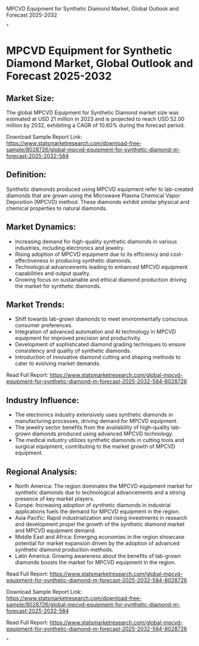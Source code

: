 MPCVD Equipment for Synthetic Diamond Market, Global Outlook and Forecast 2025-2032

"<!DOCTYPE html>
<html>
<head>
<title>MPCVD Equipment for Synthetic Diamond Market, Global Outlook and Forecast 2025-2032</title>
</head>
<body>

<h1>MPCVD Equipment for Synthetic Diamond Market, Global Outlook and Forecast 2025-2032</h1>

<h2>Market Size:</h2>
<p>The global MPCVD Equipment for Synthetic Diamond market size was estimated at USD 21 million in 2023 and is projected to reach USD 52.00 million by 2032, exhibiting a CAGR of 10.60% during the forecast period.</p>
<p>Download Sample Report Link: <a href='https://www.statsmarketresearch.com/download-free-sample/8028726/global-mpcvd-equipment-for-synthetic-diamond-m-forecast-2025-2032-584'>https://www.statsmarketresearch.com/download-free-sample/8028726/global-mpcvd-equipment-for-synthetic-diamond-m-forecast-2025-2032-584</a></p>

<h2>Definition:</h2>
<p>Synthetic diamonds produced using MPCVD equipment refer to lab-created diamonds that are grown using the Microwave Plasma Chemical Vapor Deposition (MPCVD) method. These diamonds exhibit similar physical and chemical properties to natural diamonds.</p>

<h2>Market Dynamics:</h2>
<ul>
<li>Increasing demand for high-quality synthetic diamonds in various industries, including electronics and jewelry.</li>
<li>Rising adoption of MPCVD equipment due to its efficiency and cost-effectiveness in producing synthetic diamonds.</li>
<li>Technological advancements leading to enhanced MPCVD equipment capabilities and output quality.</li>
<li>Growing focus on sustainable and ethical diamond production driving the market for synthetic diamonds.</li>
</ul>

<h2>Market Trends:</h2>
<ul>
<li>Shift towards lab-grown diamonds to meet environmentally conscious consumer preferences.</li>
<li>Integration of advanced automation and AI technology in MPCVD equipment for improved precision and productivity.</li>
<li>Development of sophisticated diamond grading techniques to ensure consistency and quality of synthetic diamonds.</li>
<li>Introduction of innovative diamond cutting and shaping methods to cater to evolving market demands.</li>
</ul>
<p>Read Full Report: <a href='https://www.statsmarketresearch.com/global-mpcvd-equipment-for-synthetic-diamond-m-forecast-2025-2032-584-8028726'>https://www.statsmarketresearch.com/global-mpcvd-equipment-for-synthetic-diamond-m-forecast-2025-2032-584-8028726</a></p>

<h2>Industry Influence:</h2>
<ul>
<li>The electronics industry extensively uses synthetic diamonds in manufacturing processes, driving demand for MPCVD equipment.</li>
<li>The jewelry sector benefits from the availability of high-quality lab-grown diamonds produced using advanced MPCVD technology.</li>
<li>The medical industry utilizes synthetic diamonds in cutting tools and surgical equipment, contributing to the market growth of MPCVD equipment.</li>
</ul>

<h2>Regional Analysis:</h2>
<ul>
<li>North America: The region dominates the MPCVD equipment market for synthetic diamonds due to technological advancements and a strong presence of key market players.</li>
<li>Europe: Increasing adoption of synthetic diamonds in industrial applications fuels the demand for MPCVD equipment in the region.</li>
<li>Asia Pacific: Rapid industrialization and rising investments in research and development propel the growth of the synthetic diamond market and MPCVD equipment demand.</li>
<li>Middle East and Africa: Emerging economies in the region showcase potential for market expansion driven by the adoption of advanced synthetic diamond production methods.</li>
<li>Latin America: Growing awareness about the benefits of lab-grown diamonds boosts the market for MPCVD equipment in the region.</li>
</ul>
<p>Read Full Report: <a href='https://www.statsmarketresearch.com/global-mpcvd-equipment-for-synthetic-diamond-m-forecast-2025-2032-584-8028726'>https://www.statsmarketresearch.com/global-mpcvd-equipment-for-synthetic-diamond-m-forecast-2025-2032-584-8028726</a></p>

<p>Download Sample Report Link: <a href='https://www.statsmarketresearch.com/download-free-sample/8028726/global-mpcvd-equipment-for-synthetic-diamond-m-forecast-2025-2032-584'>https://www.statsmarketresearch.com/download-free-sample/8028726/global-mpcvd-equipment-for-synthetic-diamond-m-forecast-2025-2032-584</a></p>

Read Full Report: <a href='https://www.statsmarketresearch.com/global-mpcvd-equipment-for-synthetic-diamond-m-forecast-2025-2032-584-8028726'>https://www.statsmarketresearch.com/global-mpcvd-equipment-for-synthetic-diamond-m-forecast-2025-2032-584-8028726</a>

</body>
</html>"
